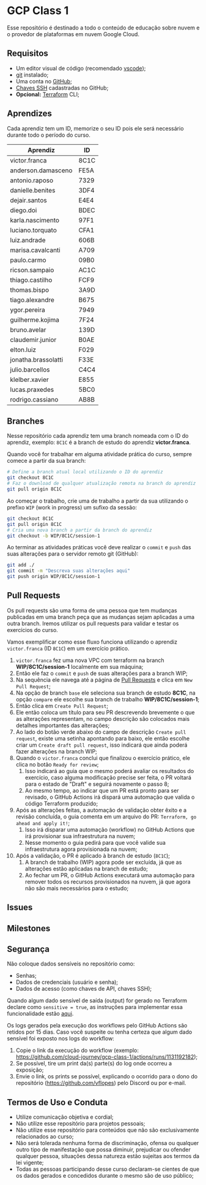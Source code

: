 # GCP Class 1

Esse repositório é destinado a todo o conteúdo de educação sobre nuvem e o provedor de plataformas em nuvem Google Cloud.

## Requisitos

- Um editor visual de código (recomendado [vscode](https://code.visualstudio.com/Download));
- [git](https://git-scm.com/book/en/v2/Getting-Started-Installing-Git) instalado;
- Uma conta no [GitHub](https://github.com);
- [Chaves SSH](https://docs.github.com/pt/github/authenticating-to-github/connecting-to-github-with-ssh/adding-a-new-ssh-key-to-your-github-account) cadastradas no GitHub;
- **Opcional:** [Terraform](https://learn.hashicorp.com/tutorials/terraform/install-cli) CLI;

## Aprendizes

Cada aprendiz tem um ID, memorize o seu ID pois ele será necessário durante todo o período do curso.

| Aprendiz            | ID   |
| ------------------- | ---- |
| victor.franca       | 8C1C |
| anderson.damasceno  | FE5A |
| antonio.raposo      | 7329 |
| danielle.benites    | 3DF4 |
| dejair.santos       | E4E4 |
| diego.doi           | BDEC |
| karla.nascimento    | 97F1 |
| luciano.torquato    | CFA1 |
| luiz.andrade        | 606B |
| marisa.cavalcanti   | A709 |
| paulo.carmo         | 09B0 |
| ricson.sampaio      | AC1C |
| thiago.castilho     | FCF9 |
| thomas.bispo        | 3A9D |
| tiago.alexandre     | B675 |
| ygor.pereira        | 7949 |
| guilherme.kojima    | 7F24 |
| bruno.avelar        | 139D |
| claudemir.junior    | B0AE |
| elton.luiz          | F029 |
| jonatha.brassolatti | F33E |
| julio.barcellos     | C4C4 |
| klelber.xavier      | E855 |
| lucas.praxedes      | 5BC0 |
| rodrigo.cassiano    | AB8B |

## Branches

Nesse repositório cada aprendiz tem uma branch nomeada com o ID do aprendiz, exemplo: `8C1C` é a branch de estudo do aprendiz **victor.franca**.

Quando você for trabalhar em alguma atividade prática do curso, sempre comece a partir da sua branch:

```bash
# Define a branch atual local utilizando o ID do aprendiz
git checkout 8C1C
# Faz o download de qualquer atualização remota na branch do aprendiz
git pull origin 8C1C
```

Ao começar o trabalho, crie uma de trabalho a partir da sua utilizando o prefixo `WIP` (work in progress) um sufixo da sessão:

```bash
git checkout 8C1C
git pull origin 8C1C
# Cria uma nova branch a partir da branch do aprendiz
git checkout -b WIP/8C1C/session-1
```

Ao terminar as atividades práticas você deve realizar o `commit` e `push` das suas alterações para o servidor remoto git (GitHub):

```bash
git add ./
git commit -m "Descreva suas alterações aqui"
git push origin WIP/8C1C/session-1
```

## Pull Requests

Os pull requests são uma forma de uma pessoa que tem mudanças publicadas em uma branch peça que as mudanças sejam aplicadas a uma outra branch. Iremos utilizar os pull requests para validar e testar os exercícios do curso.

Vamos exemplificar como esse fluxo funciona utilizando o aprendiz `victor.franca` (ID `8C1C`) em um exercício prático.

1. `victor.franca` fez uma nova VPC com terraform na branch **WIP/8C1C/session-1**  localmente em sua máquina;
2. Então ele faz o `commit` e `push` de suas alterações para a branch WIP;
3. Na sequência ele navega até a página de [Pull Requests](https://github.com/cloud-journey/gcp-class-1/pulls) e clica em `New Pull Request`;
4. Na opção de branch `base` ele seleciona sua branch de estudo **8C1C**, na opção `compare` ele escolhe sua branch de trabalho **WIP/8C1C/session-1**;
5. Então clica em `Create Pull Request`;
6. Ele então coloca um título para seu PR descrevendo brevemente o que as alterações representam, no campo descrição são colocados mais detalhes importantes das alterações;
7. Ao lado do botão verde abaixo do campo de descrição `Create pull request`, existe uma setinha apontando para baixo, ele então escolhe criar um `Create draft pull request`, isso indicará que ainda poderá fazer alterações na branch WIP;
8. Quando o `victor.franca` conclui que finalizou o exercício prático, ele clica no botão `Ready for review`;
   1. Isso indicará ao guia que o mesmo poderá avaliar os resultados do exercício, caso alguma modificação precise ser feita, o PR voltará para o estado de "Draft" e seguirá novamente o passo 8;
   2. Ao mesmo tempo, ao indicar que um PR está pronto para ser revisado, o GitHub Actions irá dispará uma automação que valida o código Terraform produzido;
9. Após as alterações feitas, a automação de validação obter êxito e a revisão concluída, o guia comenta em um arquivo do PR: `Terraform, go ahead and apply it!`;
   1.  Isso irá disparar uma automação (workflow) no GitHub Actions que irá provisionar sua infraestrutura na nuvem;
   2.  Nesse momento o guia pedirá para que você valide sua infraestrutura agora provisionada na nuvem;
10. Após a validação, o PR é aplicado à branch de estudo (`8C1C`);
    1.  A branch de trabalho (WIP) agora pode ser excluída, já que as alterações estão aplicadas na branch de estudo;
    2.  Ao fechar um PR, o GitHub Actions executará uma automação para remover todos os recursos provisionados na nuvem, já que agora não são mais necessários para o estudo;

## Issues

## Milestones

## Segurança

Não coloque dados sensíveis no repositório como:

- Senhas;
- Dados de credenciais (usuário e senha);
- Dados de acesso (como chaves de API, chaves SSH);

Quando algum dado sensível de saída (output) for gerado no Terraform declare como `sensitive = true`, as instruções para implementar essa funcionalidade estão [aqui](https://www.terraform.io/docs/language/values/outputs.html#sensitive-suppressing-values-in-cli-output).

Os logs gerados pela execução dos workflows pelo GitHub Actions são retidos por 15 dias. Caso você suspeite ou tenha certeza que algum dado sensível foi exposto nos logs do workflow:

1. Copie o link da execução do workflow (exemplo: https://github.com/cloud-journey/gcp-class-1/actions/runs/1131192182);
2. Se possível, tire um print da(s) parte(s) do log onde ocorreu a exposição;
3. Envie o link, os prints se possível, explicando o ocorrido para o dono do repositório (https://github.com/vflopes) pelo Discord ou por e-mail.

## Termos de Uso e Conduta

- Utilize comunicação objetiva e cordial;
- Não utilize esse repositório para projetos pessoais;
- Não utilize esse repositório para conteúdos que não são exclusivamente relacionados ao curso;
- Não será tolerada nenhuma forma de discriminação, ofensa ou qualquer outro tipo de manifestação que possa diminuir, prejudicar ou ofender qualquer pessoa, situações dessa natureza estão sujeitas aos termos da lei vigente;
- Todas as pessoas participando desse curso declaram-se cientes de que os dados gerados e concedidos durante o mesmo são de uso público;